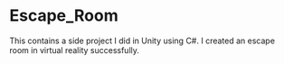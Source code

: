 # Escape_Room
This contains a side project I did in Unity using C#. I created an escape room in virtual reality successfully.
